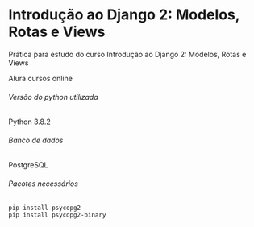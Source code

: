 # Introdução ao Django 2: Modelos, Rotas e Views

Prática para estudo do curso Introdução ao Django 2: Modelos, Rotas e Views

Alura cursos online

###### Versão do python utilizada 

Python 3.8.2

###### Banco de dados

PostgreSQL

###### Pacotes necessários
```
pip install psycopg2
pip install psycopg2-binary
```
